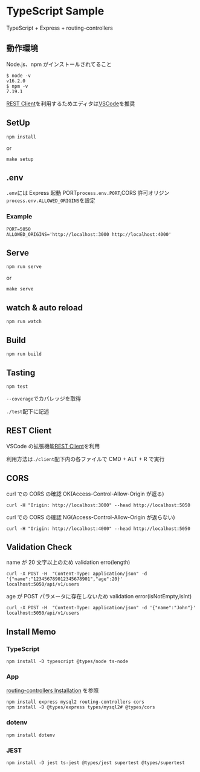 # TypeScript Sample

TypeScript + Express + routing-controllers

## 動作環境

Node.js、npm がインストールされてること

```
$ node -v
v16.2.0
$ npm -v
7.19.1
```

[REST Client](https://marketplace.visualstudio.com/items?itemName=humao.rest-client)を利用するためエディタは[VSCode](https://azure.microsoft.com/ja-jp/products/visual-studio-code/)を推奨

## SetUp

```
npm install
```

or

```
make setup
```

## .env

`.env`には Express 起動 PORT`process.env.PORT`,CORS 許可オリジン`process.env.ALLOWED_ORIGINS`を設定

### Example

```
PORT=5050
ALLOWED_ORIGINS='http://localhost:3000 http://localhost:4000'
```

## Serve

```
npm run serve
```

or

```
make serve
```

## watch & auto reload

```
npm run watch
```

## Build

```
npm run build
```

## Tasting

```
npm test
```

`--coverage`でカバレッジを取得

`./test`配下に記述

## REST Client

VSCode の拡張機能[REST Client](https://marketplace.visualstudio.com/items?itemName=humao.rest-client)を利用

利用方法は`./client`配下内の各ファイルで CMD + ALT + R で実行

## CORS

curl での CORS の確認 OK(Access-Control-Allow-Origin が返る)

```
curl -H "Origin: http://localhost:3000" --head http://localhost:5050
```

curl での CORS の確認 NG(Access-Control-Allow-Origin が返らない)

```
curl -H "Origin: http://localhost:4000" --head http://localhost:5050
```

## Validation Check

name が 20 文字以上のため validation erro(length)

```
curl -X POST -H  "Content-Type: application/json" -d '{"name":"123456789012345678901","age":20}' localhost:5050/api/v1/users
```

age が POST パラメータに存在しないため validation error(isNotEmpty,isInt)

```
curl -X POST -H  "Content-Type: application/json" -d '{"name":"John"}' localhost:5050/api/v1/users
```

## Install Memo

### TypeScript

```
npm install -D typescript @types/node ts-node
```

### App

[routing-controllers Installation](https://github.com/typestack/routing-controllers) を参照

```
npm install express mysql2 routing-controllers cors
npm install -D @types/express types/mysql2# @types/cors
```

### dotenv

```
npm install dotenv
```

### JEST

```
npm install -D jest ts-jest @types/jest supertest @types/supertest
```
